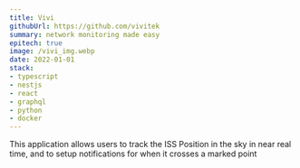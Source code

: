 ```yaml
---
title: Vivi
githubUrl: https://github.com/vivitek
summary: network monitoring made easy
epitech: true
image: /vivi_img.webp
date: 2022-01-01
stack:
- typescript
- nestjs
- react
- graphql
- python
- docker
---
```


This application allows users to track the ISS Position in the sky in near real time, and to setup notifications for when it crosses a marked point
